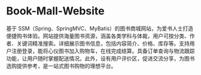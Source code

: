 # Book-Mall-Website
基于 SSM（Spring、SpringMVC、MyBatis）的图书商城网站，为爱书人士打造便捷购书体验。网站提供海量图书资源，涵盖各类学科与体裁，用户可按分类、作者、关键词精准搜索。详细展示图书信息，包括内容简介、价格、库存等。支持用户注册登录，能将心仪图书加入购物车，在线完成结算。具备订单查询与物流跟踪功能，让用户随时掌握配送情况。此外，设有用户评价区，促进交流分享，为图书选购提供参考，是一站式图书购物的理想平台。 
